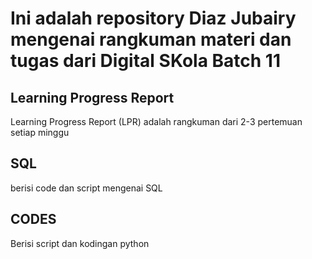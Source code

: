 # Ini adalah repository Diaz Jubairy mengenai rangkuman materi dan tugas dari Digital SKola Batch 11

## Learning Progress Report
Learning Progress Report (LPR) adalah rangkuman dari 2-3 pertemuan setiap minggu

## SQL
berisi code dan script mengenai SQL

## CODES
Berisi script dan kodingan python
